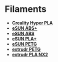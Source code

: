 # Filaments

- **[Creality Hyper PLA](./Creality%20Hyper%20PLA.md)**
- **[eSUN ABS+](./eSUN%20ABS+.md)**
- **[eSUN ABS](./eSUN%20ABS.md)**
- **[eSUN PLA+](./eSUN%20PLA+.md)**
- **[eSUN PETG](./eSUN%20PETG.md)**
- **[extrudr PETG](./extrudr%20PETG.md)**
- **[extrudr PLA NX2](./extrudr%20PLA%20NX2.md)**
